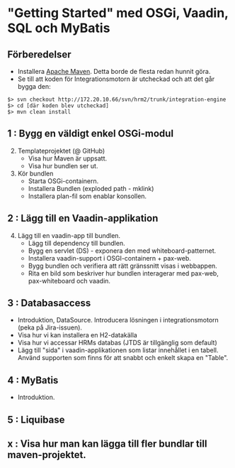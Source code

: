 # "Getting Started" med OSGi, Vaadin, SQL och MyBatis

## Förberedelser
    
* Installera [Apache Maven](http://maven.apache.org). Detta borde de flesta redan hunnit göra.
* Se till att koden för Integrationsmotorn är utcheckad och att det går bygga den:

~~~~~~~
$> svn checkout http://172.20.10.66/svn/hrm2/trunk/integration-engine
$> cd [där koden blev utcheckad]
$> mvn clean install
~~~~~~~

## 1 : Bygg en väldigt enkel OSGi-modul

2. Templateprojektet (@ GitHub)
    * Visa hur Maven är uppsatt.
    * Visa hur bundlen ser ut.
3. Kör bundlen
    * Starta OSGi-containern.
    * Installera Bundlen (exploded path - mklink)
    * Installera plan-fil som enablar konsollen.

## 2 : Lägg till en Vaadin-applikation

4. Lägg till en vaadin-app till bundlen.
    * Lägg till dependency till bundlen.
    * Bygg en servlet (DS) - exponera den med whiteboard-patternet.
    * Installera vaadin-support i OSGI-containern + pax-web.
    * Bygg bundlen och verifiera att rätt gränssnitt visas i webbappen.
    * Rita en bild som beskriver hur bundlen interagerar med pax-web, pax-whiteboard och vaadin.

## 3 : Databasaccess

* Introduktion, DataSource. Introducera lösningen i integrationsmotorn (peka på Jira-issuen).
* Visa hur vi kan installera en H2-datakälla
* Visa hur vi accessar HRMs databas (JTDS är tillgänglig som default)
* Lägg till "sida" i vaadin-applikationen som listar innehållet i en tabell. Använd supporten som finns för att snabbt och enkelt skapa en "Table".

## 4 : MyBatis

* Introduktion.

## 5 : Liquibase

## x : Visa hur man kan lägga till fler bundlar till maven-projektet.
